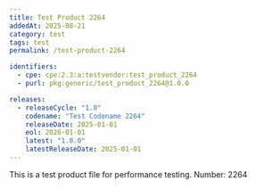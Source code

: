 ```yaml
---
title: Test Product 2264
addedAt: 2025-08-21
category: test
tags: test
permalink: /test-product-2264

identifiers:
  - cpe: cpe:2.3:a:testvendor:test_product_2264
  - purl: pkg:generic/test_product_2264@1.0.0

releases:
  - releaseCycle: "1.0"
    codename: "Test Codename 2264"
    releaseDate: 2025-01-01
    eol: 2026-01-01
    latest: "1.0.0"
    latestReleaseDate: 2025-01-01
---
```


This is a test product file for performance testing. Number: 2264
